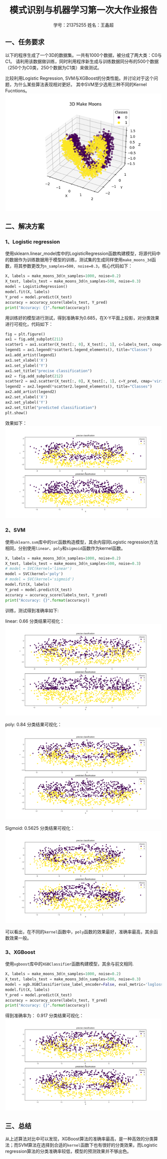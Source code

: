 # <center>模式识别与机器学习第一次大作业报告

<center>学号：21375255     姓名：王鑫超</center>

## 一、任务要求

以下的程序生成了一个3D的数据集。一共有1000个数据，被分成了两大类：C0与C1。 请利用该数据做训练，同时利用程序新生成与训练数据同分布的500个数据（250个为C0类，250个数据为C1类）来做测试。

比较利用Logistic Regression, SVM与XGBoost的分类性能。并讨论对于这个问题，为什么某些算法表现相对更好。 其中SVM至少选用三种不同的Kernel Fucntions。
![数据分布图](data.png)

## 二、解决方案

### 1、Logistic regression

使用sklearn.linear_model库中的LogisticRegression函数构建模型，将源代码中的数据作为训练数据用于模型的训练，测试集的生成同样使用`make_moons_3d`函数，将其参数更改为`n_samples=500, noise=0.3`，核心代码如下：

```python {.line-numbers}
X, labels = make_moons_3d(n_samples=1000, noise=0.2)
X_test, labels_test = make_moons_3d(n_samples=500, noise=0.3)
model = LogisticRegression()
model.fit(X, labels)
Y_pred = model.predict(X_test)
accuracy = accuracy_score(labels_test, Y_pred)
print("Accuracy: {}".format(accuracy))
```

用训练好的模型进行测试，得到准确率为0.685，在X-Y平面上投影，对分类效果进行可视化，代码如下：

```python {.line-numbers}
fig = plt.figure()
ax1 = fig.add_subplot(211)
scatter1 = ax1.scatter(X_test[:, 0], X_test[:, 1], c=labels_test, cmap='viridis', marker='o')
legend1 = ax1.legend(*scatter1.legend_elements(), title="Classes")
ax1.add_artist(legend1)
ax1.set_xlabel('X')
ax1.set_ylabel('Y')
ax1.set_title("precise classification")
ax2 = fig.add_subplot(212)
scatter2 = ax2.scatter(X_test[:, 0], X_test[:, 1], c=Y_pred, cmap='viridis', marker='o')
legend2 = ax2.legend(*scatter2.legend_elements(), title="Classes")
ax2.add_artist(legend2)
ax2.set_xlabel('X')
ax2.set_ylabel('Y')
ax2.set_title("predicted classification")
plt.show()
```

效果如下：
![结果](result_logistic.png)

### 2、SVM

使用`sklearn.svm`库中的`SVC`函数构造模型，其余内容同Logistic regression方法相同，分别使用`linear`、`poly`和`sigmoid`函数作为kernel函数。

```python {.line-numbers}
X, labels = make_moons_3d(n_samples=1000, noise=0.2)
X_test, labels_test = make_moons_3d(n_samples=500, noise=0.3)
# model = SVC(kernel='linear')
model = SVC(kernel='poly')
# model = SVC(kernel='sigmoid')
model.fit(X, labels)
Y_pred = model.predict(X_test)
accuracy = accuracy_score(labels_test, Y_pred)
print("Accuracy: {}".format(accuracy))
```

训练，测试得到准确率如下:

linear: 0.66
分类结果可视化：
![结果](result_SVM_kernel=linear.png)

poly: 0.84
分类结果可视化：
![结果](result_SVM_kernel=poly.png)

Sigmoid: 0.5625
分类结果可视化：
![结果](result_SVM_kernel=sigmoid.png)

可以看出，在不同的`kernel`函数中，`poly`函数的效果最好，准确率最高，其余函数效果一般。

### 3、XGBoost

使用`xgboost`库中的`XGBClassifier`函数构建模型，其余与前文相同.

```python {.line-numbers}
X, labels = make_moons_3d(n_samples=1000, noise=0.2)
X_test, labels_test = make_moons_3d(n_samples=500, noise=0.3)
model = xgb.XGBClassifier(use_label_encoder=False, eval_metric='logloss')
model.fit(X, labels)
Y_pred = model.predict(X_test)
accuracy = accuracy_score(labels_test, Y_pred)
print("Accuracy: {}".format(accuracy))
```

得到准确率为： 0.917
分类结果可视化：
![结果](result_XGBoost.png)

## 三、总结

从上述算法对比中可以发现，XGBoost算法的准确率最高，是一种高效的分类算法；而SVM算法在选择到合适的`kernel`函数下也有很好的分类效果，而Logistic regression算法的分类准确率较低，模型的预测效果并不够出色。
